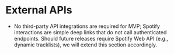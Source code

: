 # External APIs
- No third-party API integrations are required for MVP; Spotify interactions are simple deep links that do not call authenticated endpoints. Should future releases require Spotify Web API (e.g., dynamic tracklists), we will extend this section accordingly.
